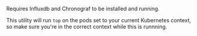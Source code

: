 Requires Influxdb and Chronograf to be installed and running.

This utility will run `top` on the pods set to your current Kubernetes context,
so make sure you're in the correct context while this is runnning.